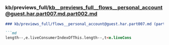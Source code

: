 ### kb/previews_full/kb__previews_full__flows__personal_account@guest.har.part007.md.part002.md

```md
### kb/previews_full/flows__personal_account@guest.har.part007.md (part 002)

```md
length--,e.liveConsumerIndexOfThis.length--,t<e.liveCons
```

```

```
